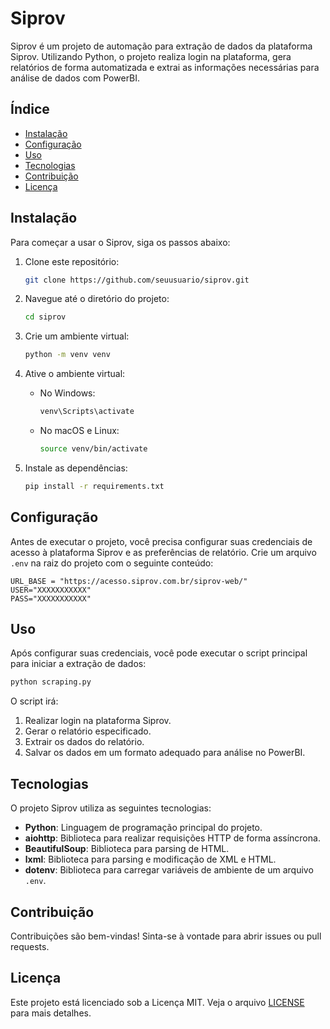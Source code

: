 # Siprov

Siprov é um projeto de automação para extração de dados da plataforma Siprov. Utilizando Python, o projeto realiza login na plataforma, gera relatórios de forma automatizada e extrai as informações necessárias para análise de dados com PowerBI.

## Índice

- [Instalação](#instalação)
- [Configuração](#configuração)
- [Uso](#uso)
- [Tecnologias](#tecnologias)
- [Contribuição](#contribuição)
- [Licença](#licença)

## Instalação

Para começar a usar o Siprov, siga os passos abaixo:

1. Clone este repositório:
    ```bash
    git clone https://github.com/seuusuario/siprov.git
    ```

2. Navegue até o diretório do projeto:
    ```bash
    cd siprov
    ```

3. Crie um ambiente virtual:
    ```bash
    python -m venv venv
    ```

4. Ative o ambiente virtual:
    - No Windows:
      ```bash
      venv\Scripts\activate
      ```
    - No macOS e Linux:
      ```bash
      source venv/bin/activate
      ```

5. Instale as dependências:
    ```bash
    pip install -r requirements.txt
    ```

## Configuração

Antes de executar o projeto, você precisa configurar suas credenciais de acesso à plataforma Siprov e as preferências de relatório. Crie um arquivo `.env` na raiz do projeto com o seguinte conteúdo:

```
URL_BASE = "https://acesso.siprov.com.br/siprov-web/"
USER="XXXXXXXXXXX"
PASS="XXXXXXXXXXX"
```

## Uso

Após configurar suas credenciais, você pode executar o script principal para iniciar a extração de dados:

```bash
python scraping.py
```

O script irá:

1. Realizar login na plataforma Siprov.
2. Gerar o relatório especificado.
3. Extrair os dados do relatório.
4. Salvar os dados em um formato adequado para análise no PowerBI.

## Tecnologias

O projeto Siprov utiliza as seguintes tecnologias:

- **Python**: Linguagem de programação principal do projeto.
- **aiohttp**: Biblioteca para realizar requisições HTTP de forma assíncrona.
- **BeautifulSoup**: Biblioteca para parsing de HTML.
- **lxml**: Biblioteca para parsing e modificação de XML e HTML.
- **dotenv**: Biblioteca para carregar variáveis de ambiente de um arquivo `.env`.

## Contribuição

Contribuições são bem-vindas! Sinta-se à vontade para abrir issues ou pull requests.

## Licença

Este projeto está licenciado sob a Licença MIT. Veja o arquivo [LICENSE](LICENSE) para mais detalhes.
